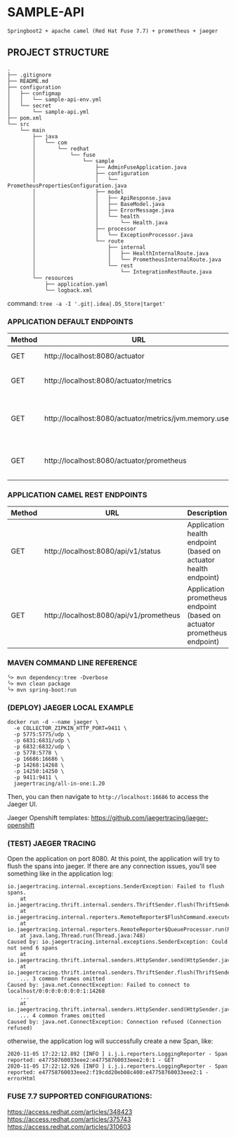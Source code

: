# SAMPLE-API
`Springboot2 + apache camel (Red Hat Fuse 7.7) + prometheus + jaeger`
## PROJECT STRUCTURE

```
.
├── .gitignore
├── README.md
├── configuration
│   ├── configmap
│   │   └── sample-api-env.yml
│   └── secret
│       └── sample-api.yml
├── pom.xml
└── src
    └── main
        ├── java
        │   └── com
        │       └── redhat
        │           └── fuse
        │               └── sample
        │                   ├── AdminFuseApplication.java
        │                   ├── configuration
        │                   │   └── PrometheusPropertiesConfiguration.java
        │                   ├── model
        │                   │   ├── ApiResponse.java
        │                   │   ├── BaseModel.java
        │                   │   ├── ErrorMessage.java
        │                   │   └── health
        │                   │       └── Health.java
        │                   ├── processor
        │                   │   └── ExceptionProcessor.java
        │                   └── route
        │                       ├── internal
        │                       │   ├── HealthInternalRoute.java
        │                       │   └── PrometheusInternalRoute.java
        │                       └── rest
        │                           └── IntegrationRestRoute.java
        └── resources
            ├── application.yaml
            └── logback.xml
```
command: `tree -a -I '.git|.idea|.DS_Store|target'`

### APPLICATION DEFAULT ENDPOINTS

| Method | URL | Description |
| ------ | --- | ----------- |
| GET    | http://localhost:8080/actuator | Springboot actuator endpoint |
| GET    | http://localhost:8080/actuator/metrics | Springboot actuator metrics endpoint |
| GET    | http://localhost:8080/actuator/metrics/jvm.memory.used | Springboot actuator metrics endpoint for jvm.memory.used (example) |
| GET    | http://localhost:8080/actuator/prometheus | Springboot actuator prometheus endpoint |

### APPLICATION CAMEL REST ENDPOINTS

| Method | URL | Description |
| ------ | --- | ----------- |
| GET    | http://localhost:8080/api/v1/status | Application health endpoint (based on actuator health endpoint) |
| GET    | http://localhost:8080/api/v1/prometheus | Application prometheus endpoint (based on actuator prometheus endpoint) |

### MAVEN COMMAND LINE REFERENCE
```
╰> mvn dependency:tree -Dverbose
╰> mvn clean package
╰> mvn spring-boot:run
```

### (DEPLOY) JAEGER LOCAL EXAMPLE
```
docker run -d --name jaeger \
  -e COLLECTOR_ZIPKIN_HTTP_PORT=9411 \
  -p 5775:5775/udp \
  -p 6831:6831/udp \
  -p 6832:6832/udp \
  -p 5778:5778 \
  -p 16686:16686 \
  -p 14268:14268 \
  -p 14250:14250 \
  -p 9411:9411 \
  jaegertracing/all-in-one:1.20
```

Then, you can then navigate to `http://localhost:16686` to access the Jaeger UI.

Jaeger Openshift templates:
https://github.com/jaegertracing/jaeger-openshift

### (TEST) JAEGER TRACING
Open the application on port 8080.
At this point, the application will try to flush the spans into jaeger.
If there are any connection issues, you'll see something like in the application log:

```
io.jaegertracing.internal.exceptions.SenderException: Failed to flush spans.
	at io.jaegertracing.thrift.internal.senders.ThriftSender.flush(ThriftSender.java:115)
	at io.jaegertracing.internal.reporters.RemoteReporter$FlushCommand.execute(RemoteReporter.java:160)
	at io.jaegertracing.internal.reporters.RemoteReporter$QueueProcessor.run(RemoteReporter.java:182)
	at java.lang.Thread.run(Thread.java:748)
Caused by: io.jaegertracing.internal.exceptions.SenderException: Could not send 6 spans
	at io.jaegertracing.thrift.internal.senders.HttpSender.send(HttpSender.java:69)
	at io.jaegertracing.thrift.internal.senders.ThriftSender.flush(ThriftSender.java:113)
	... 3 common frames omitted
Caused by: java.net.ConnectException: Failed to connect to localhost/0:0:0:0:0:0:0:1:14268
    ...
	at io.jaegertracing.thrift.internal.senders.HttpSender.send(HttpSender.java:67)
	... 4 common frames omitted
Caused by: java.net.ConnectException: Connection refused (Connection refused)
```

otherwise, the application log will successfully create a new Span, like:
```
2020-11-05 17:22:12.892 [INFO ] i.j.i.reporters.LoggingReporter - Span reported: e47758760033eee2:e47758760033eee2:0:1 - GET
2020-11-05 17:22:12.926 [INFO ] i.j.i.reporters.LoggingReporter - Span reported: e47758760033eee2:f19cdd20eb08c400:e47758760033eee2:1 - errorHtml
```

### FUSE 7.7 SUPPORTED CONFIGURATIONS:
https://access.redhat.com/articles/348423<br>
https://access.redhat.com/articles/375743<br>
https://access.redhat.com/articles/310603<br>
